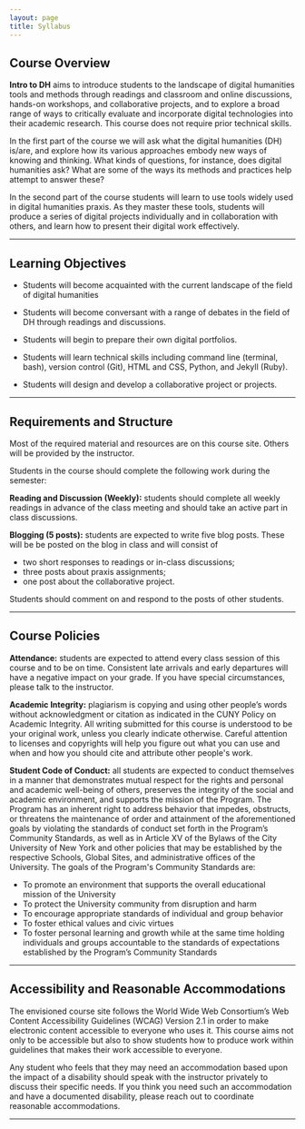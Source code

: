 ```yaml
---
layout: page
title: Syllabus
---
```


## Course Overview

**Intro to DH** aims to introduce students to the landscape of digital humanities tools and methods through readings and classroom and online discussions, hands-on workshops, and collaborative projects, and to explore a broad range of ways to critically evaluate and incorporate digital technologies into their academic research. This course does not require prior technical skills.

In the first part of the course we will ask what the digital humanities (DH) is/are, and explore how its various approaches embody new ways of knowing and thinking. What kinds of questions, for instance, does digital humanities ask? What are some of the ways its methods and practices help attempt to answer these?

In the second part of the course students will learn to use tools widely used in digital humanities praxis. As they master these tools, students will produce a series of digital projects individually and in collaboration with others, and learn how to present their digital work effectively.

---

## Learning Objectives

- Students will become acquainted with the current landscape of the field of digital humanities

- Students will become conversant with a range of debates in the field of DH through readings and discussions.

- Students will begin to prepare their own digital portfolios.

- Students will learn technical skills including command line (terminal, bash), version control (Git), HTML and CSS, Python, and Jekyll (Ruby).

- Students will design and develop a collaborative project or projects.

---

## Requirements and Structure

Most of the required material and resources are on this course site. Others will be provided by the instructor.

Students in the course should complete the following work during the semester:

**Reading and Discussion (Weekly):** students should complete all weekly readings in advance of the class meeting and should take an active part in class discussions.

**Blogging (5 posts):** students are expected to write five blog posts. These will be be posted on the blog in class and will consist of

- two short responses to readings or in-class discussions;
- three posts about praxis assignments;
- one post about the collaborative project.

Students should comment on and respond to the posts of other students.

---

## Course Policies

**Attendance:** students are expected to attend every class session of this course and to be on time. Consistent late arrivals and early departures will have a negative impact on your grade. If you have special circumstances, please talk to the instructor.

**Academic Integrity:** plagiarism is copying and using other people’s words without  acknowledgment or citation as indicated in the CUNY Policy on Academic Integrity. All writing submitted for this course is understood to be your original work, unless you clearly indicate otherwise. Careful attention to licenses and copyrights will help you figure out what you can use and when and how you should cite and attribute other people's work.

**Student Code of Conduct:** all students are expected to conduct themselves in a manner that demonstrates mutual respect for the rights and personal and academic well-being of others, preserves the integrity of the social and academic environment, and supports the mission of the Program. The Program has an inherent right to address behavior that impedes, obstructs, or threatens the maintenance of order and attainment of the aforementioned goals by violating the standards of conduct set forth in the Program’s Community Standards, as well as in Article XV of the Bylaws of the City University of New York and other policies that may be established by the respective Schools, Global Sites, and administrative offices of the University. The goals of the Program's Community Standards are:

- To promote an environment that supports the overall educational mission of the University
- To protect the University community from disruption and harm
- To encourage appropriate standards of individual and group behavior
- To foster ethical values and civic virtues
- To foster personal learning and growth while at the same time holding individuals and groups accountable to the standards of expectations established by the Program’s Community Standards

---

## Accessibility and Reasonable Accommodations

The envisioned course site follows the World Wide Web Consortium’s Web Content Accessibility Guidelines (WCAG) Version 2.1 in order to make electronic content accessible to everyone who uses it. This course aims not only to be accessible but also to show students how to produce work within guidelines that makes their work accessible to everyone.

Any student who feels that they may need an accommodation based upon the impact of a disability should speak with the instructor privately to discuss their specific needs. If you think you need such an accommodation and have a documented disability, please reach out to coordinate reasonable accommodations.

---
